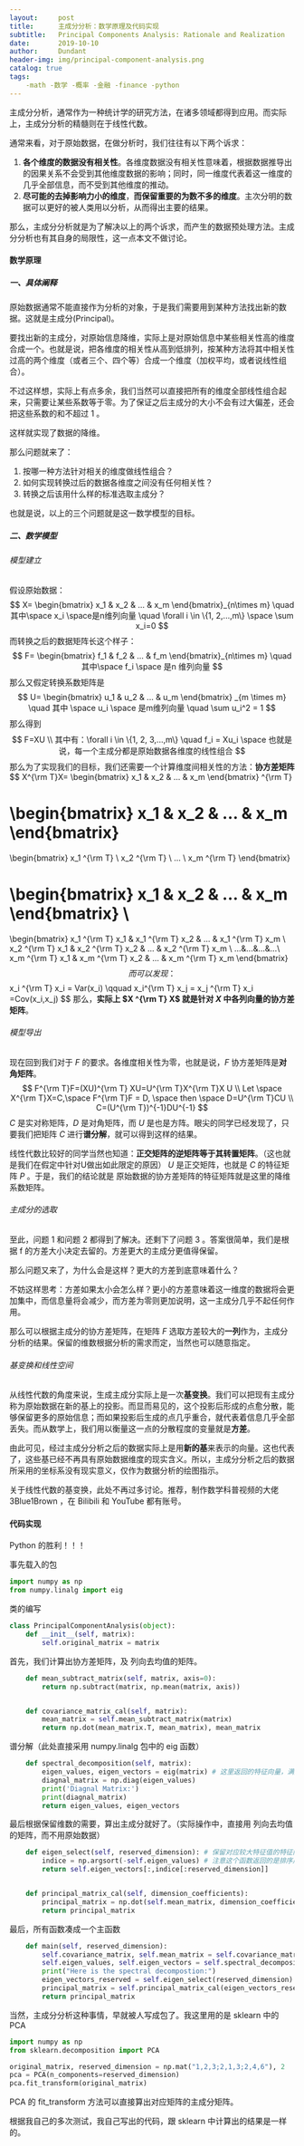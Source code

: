 ```yaml
---
layout:     post
title:      主成分分析：数学原理及代码实现
subtitle:   Principal Components Analysis: Rationale and Realization
date:       2019-10-10
author:     Dundant
header-img: img/principal-component-analysis.png
catalog: true
tags:
    -math -数学 -概率 -金融 -finance -python
---
```


主成分分析，通常作为一种统计学的研究方法，在诸多领域都得到应用。而实际上，主成分分析的精髓则在于线性代数。

通常来看，对于原始数据，在做分析时，我们往往有以下两个诉求：

1. **各个维度的数据没有相关性**。各维度数据没有相关性意味着，根据数据推导出的因果关系不会受到其他维度数据的影响；同时，同一维度代表着这一维度的几乎全部信息，而不受到其他维度的推动。
2. **尽可能的去掉影响力小的维度**，**而保留重要的为数不多的维度**。主次分明的数据可以更好的被人类用以分析，从而得出主要的结果。

那么，主成分分析就是为了解决以上的两个诉求，而产生的数据预处理方法。主成分分析也有其自身的局限性，这一点本文不做讨论。

#### 数学原理

##### 一、具体阐释

原始数据通常不能直接作为分析的对象，于是我们需要用到某种方法找出新的数据。这就是主成分(Principal)。

要找出新的主成分，对原始信息降维，实际上是对原始信息中某些相关性高的维度合成一个。也就是说，把各维度的相关性从高到低排列，按某种方法将其中相关性过高的两个维度（或者三个、四个等）合成一个维度（加权平均，或者说线性组合）。

不过这样想，实际上有点多余，我们当然可以直接把所有的维度全部线性组合起来，只需要让某些系数等于零。为了保证之后主成分的大小不会有过大偏差，还会把这些系数的和不超过 1 。

这样就实现了数据的降维。

那么问题就来了：

1. 按哪一种方法针对相关的维度做线性组合？
2. 如何实现转换过后的数据各维度之间没有任何相关性？
3. 转换之后该用什么样的标准选取主成分？

也就是说，以上的三个问题就是这一数学模型的目标。

##### 二、数学模型

###### 模型建立

假设原始数据：
$$
X=
 \begin{bmatrix}
  x_1 & x_2 & ... & x_m
 \end{bmatrix}_{n\times m}
 \quad
 其中\space
 x_i
 \space是n维列向量 \quad
 \forall i \in \{1, 2,...,m\} \space
 \sum x_i=0
$$
而转换之后的数据矩阵长这个样子：
$$
F=
\begin{bmatrix}
f_1 & f_2 & ... & f_m
\end{bmatrix}_{n\times m}
\quad
其中\space 
f_i
\space 是n 维列向量
$$
那么又假定转换系数矩阵是
$$
U=
\begin{bmatrix}
u_1 & u_2 & ... & u_m
\end{bmatrix} _{m \times m}
\quad
其中 \space 
u_i
\space 是m维列向量 \quad
\sum u_i^2 = 1
$$
那么得到
$$
F=XU \\
其中有：\forall i \in \{1, 2, 3,...,m\} \quad f_i = Xu_i \space 也就是说，每一个主成分都是原始数据各维度的线性组合
$$
那么为了实现我们的目标，我们还需要一个计算维度间相关性的方法：**协方差矩阵**
$$
X^{\rm T}X=
\begin{bmatrix}
x_1 & x_2 & ... & x_m
\end{bmatrix} ^{\rm T}

\begin{bmatrix}
x_1 & x_2 & ... & x_m
\end{bmatrix}
=
\begin{bmatrix}
x_1 ^{\rm T} \\ x_2 ^{\rm T} \\ ... \\ x_m ^{\rm T}
\end{bmatrix}

\begin{bmatrix}
x_1 & x_2 & ... & x_m
\end{bmatrix} \\
=
\begin{bmatrix}
x_1 ^{\rm T} x_1 & x_1 ^{\rm T} x_2 & ... & x_1 ^{\rm T} x_m \\
x_2 ^{\rm T} x_1 & x_2 ^{\rm T} x_2 & ... & x_2 ^{\rm T} x_m \\
...&...&...&...\\
x_m ^{\rm T} x_1 & x_m ^{\rm T} x_2 & ... & x_m ^{\rm T} x_m
\end{bmatrix}
$$
而可以发现：
$$
x_i ^{\rm T} x_i = Var(x_i) \qquad x_i^{\rm T} x_j = x_j ^{\rm T} x_i =Cov(x_i,x_j)
$$
那么，**实际上 $X ^{\rm T} X$  就是针对 $X$ 中各列向量的协方差矩阵**。



###### 模型导出

现在回到我们对于 $F$ 的要求。各维度相关性为零，也就是说，$F$ 协方差矩阵是**对角矩阵**。
$$
F^{\rm T}F=(XU)^{\rm T} XU=U^{\rm T}X^{\rm T}X U \\
Let \space X^{\rm T}X=C,\space F^{\rm T}F = D, \space then \space D=U^{\rm T}CU \\
C=(U^{\rm T})^{-1}DU^{-1}
$$
$C$ 是实对称矩阵，$D$ 是对角矩阵，而 $U$ 是也是方阵。眼尖的同学已经发现了，只要我们把矩阵 $C$ 进行**谱分解**，就可以得到这样的结果。

线性代数比较好的同学当然也知道：**正交矩阵的逆矩阵等于其转置矩阵**。（这也就是我们在假定中针对U做出如此限定的原因） $U$ 是正交矩阵，也就是 $C$ 的特征矩阵 $P$ 。于是，我们的结论就是 原始数据的协方差矩阵的特征矩阵就是这里的降维系数矩阵。



###### 主成分的选取

至此，问题 1 和问题 2 都得到了解决。还剩下了问题 3 。答案很简单，我们是根据 f 的方差大小决定去留的。方差更大的主成分更值得保留。

那么问题又来了，为什么会是这样？更大的方差到底意味着什么？

不妨这样思考：方差如果太小会怎么样？更小的方差意味着这一维度的数据将会更加集中，而信息量将会减少，而方差为零则更加说明，这一主成分几乎不起任何作用。

那么可以根据主成分的协方差矩阵，在矩阵 $F$ 选取方差较大的**一列**作为，主成分分析的结果。保留的维数根据分析的需求而定，当然也可以随意指定。



###### 基变换和线性空间

从线性代数的角度来说，生成主成分实际上是一次**基变换**。我们可以把现有主成分称为原始数据在新的基上的投影。而显而易见的，这个投影后形成的点愈分散，能够保留更多的原始信息；而如果投影后生成的点几乎重合，就代表着信息几乎全部丢失。而从数学上，我们用以衡量这一点的分散程度的变量就是**方差**。

由此可见，经过主成分分析之后的数据实际上是用**新的基**来表示的向量。这也代表了，这些基已经不再具有原始数据维度的现实含义。所以，主成分分析之后的数据所采用的坐标系没有现实意义，仅作为数据分析的绘图指示。

关于线性代数的基变换，此处不再过多讨论。推荐，制作数学科普视频的大佬 3Blue1Brown ，在 Bilibili 和 YouTube 都有账号。



#### 代码实现

Python 的胜利！！！

事先载入的包

```python
import numpy as np
from numpy.linalg import eig
```

类的编写

```python
class PrincipalComponentAnalysis(object):
    def __init__(self, matrix):
        self.original_matrix = matrix
```

首先，我们计算出协方差矩阵，及 列向去均值的矩阵。

```python
    def mean_subtract_matrix(self, matrix, axis=0):
        return np.subtract(matrix, np.mean(matrix, axis))


    def covariance_matrix_cal(self, matrix):
        mean_matrix = self.mean_subtract_matrix(matrix)
        return np.dot(mean_matrix.T, mean_matrix), mean_matrix
```

谱分解（此处直接采用 numpy.linalg 包中的 eig 函数）

```python
    def spectral_decomposition(self, matrix):
        eigen_values, eigen_vectors = eig(matrix) # 这里返回的特征向量，满足 A = P*B*P^T, 其中矩阵中的特征向量为列向量
        diagnal_matrix = np.diag(eigen_values)
        print('Diagnal Matrix:')
        print(diagnal_matrix)
        return eigen_values, eigen_vectors
```

最后根据保留维数的需要，算出主成分就好了。（实际操作中，直接用 列向去均值的矩阵，而不用原始数据）

```python
    def eigen_select(self, reserved_dimension): # 保留对应较大特征值的特征向量
        indice = np.argsort(-self.eigen_values) # 注意这个函数返回的是排序后数组的索引，而不是数组，负号表示降序
        return self.eigen_vectors[:,indice[:reserved_dimension]]


    def principal_matrix_cal(self, dimension_coefficients):
        principal_matrix = np.dot(self.mean_matrix, dimension_coefficients)
        return principal_matrix
```

最后，所有函数凑成一个主函数

```python
    def main(self, reserved_dimension):
        self.covariance_matrix, self.mean_matrix = self.covariance_matrix_cal(self.original_matrix)
        self.eigen_values, self.eigen_vectors = self.spectral_decomposition(self.covariance_matrix)
        print("Here is the spectral decompostion:")
        eigen_vectors_reserved = self.eigen_select(reserved_dimension)
        principal_matrix = self.principal_matrix_cal(eigen_vectors_reserved)
        return principal_matrix
```



当然，主成分分析这种事情，早就被人写成包了。我这里用的是 sklearn 中的 PCA

```python
import numpy as np
from sklearn.decomposition import PCA

original_matrix, reserved_dimension = np.mat("1,2,3;2,1,3;2,4,6"), 2
pca = PCA(n_components=reserved_dimension)
pca.fit_transform(original_matrix)
```

PCA 的 fit_transform 方法可以直接算出对应矩阵的主成分矩阵。



根据我自己的多次测试，我自己写出的代码，跟 sklearn 中计算出的结果是一样的。 
